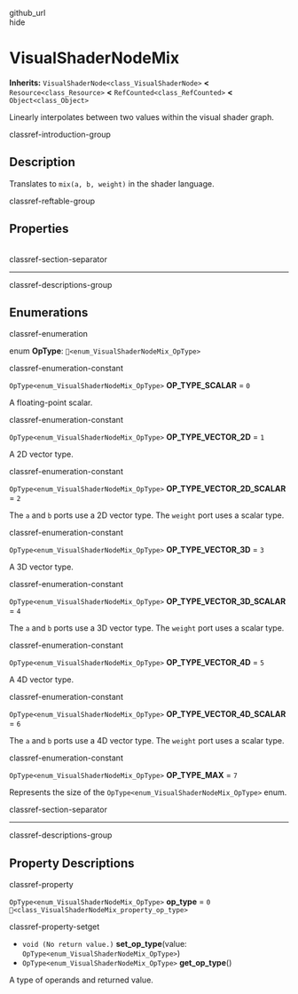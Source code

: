 github\_url  
hide

# VisualShaderNodeMix

**Inherits:** `VisualShaderNode<class_VisualShaderNode>` **&lt;**
`Resource<class_Resource>` **&lt;** `RefCounted<class_RefCounted>`
**&lt;** `Object<class_Object>`

Linearly interpolates between two values within the visual shader graph.

classref-introduction-group

## Description

Translates to `mix(a, b, weight)` in the shader language.

classref-reftable-group

## Properties

<table>
<tbody>
<tr>
</tr>
</tbody>
</table>

classref-section-separator

------------------------------------------------------------------------

classref-descriptions-group

## Enumerations

classref-enumeration

enum **OpType**: `🔗<enum_VisualShaderNodeMix_OpType>`

classref-enumeration-constant

`OpType<enum_VisualShaderNodeMix_OpType>` **OP\_TYPE\_SCALAR** = `0`

A floating-point scalar.

classref-enumeration-constant

`OpType<enum_VisualShaderNodeMix_OpType>` **OP\_TYPE\_VECTOR\_2D** = `1`

A 2D vector type.

classref-enumeration-constant

`OpType<enum_VisualShaderNodeMix_OpType>`
**OP\_TYPE\_VECTOR\_2D\_SCALAR** = `2`

The `a` and `b` ports use a 2D vector type. The `weight` port uses a
scalar type.

classref-enumeration-constant

`OpType<enum_VisualShaderNodeMix_OpType>` **OP\_TYPE\_VECTOR\_3D** = `3`

A 3D vector type.

classref-enumeration-constant

`OpType<enum_VisualShaderNodeMix_OpType>`
**OP\_TYPE\_VECTOR\_3D\_SCALAR** = `4`

The `a` and `b` ports use a 3D vector type. The `weight` port uses a
scalar type.

classref-enumeration-constant

`OpType<enum_VisualShaderNodeMix_OpType>` **OP\_TYPE\_VECTOR\_4D** = `5`

A 4D vector type.

classref-enumeration-constant

`OpType<enum_VisualShaderNodeMix_OpType>`
**OP\_TYPE\_VECTOR\_4D\_SCALAR** = `6`

The `a` and `b` ports use a 4D vector type. The `weight` port uses a
scalar type.

classref-enumeration-constant

`OpType<enum_VisualShaderNodeMix_OpType>` **OP\_TYPE\_MAX** = `7`

Represents the size of the `OpType<enum_VisualShaderNodeMix_OpType>`
enum.

classref-section-separator

------------------------------------------------------------------------

classref-descriptions-group

## Property Descriptions

classref-property

`OpType<enum_VisualShaderNodeMix_OpType>` **op\_type** = `0`
`🔗<class_VisualShaderNodeMix_property_op_type>`

classref-property-setget

-   `void (No return value.)` **set\_op\_type**(value:
    `OpType<enum_VisualShaderNodeMix_OpType>`)
-   `OpType<enum_VisualShaderNodeMix_OpType>` **get\_op\_type**()

A type of operands and returned value.
